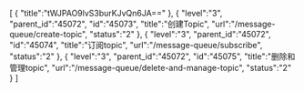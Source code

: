 [
	{
		"title":"tWJPAO9lvS3burKJvQn6JA=="
	},
	{
		"level":"3",
		"parent_id":"45072",
		"id":"45073",
		"title":"创建Topic",
		"url":"/message-queue/create-topic",
		"status":"2"
	},
	{
		"level":"3",
		"parent_id":"45072",
		"id":"45074",
		"title":"订阅topic",
		"url":"/message-queue/subscribe",
		"status":"2"
	},
	{
		"level":"3",
		"parent_id":"45072",
		"id":"45075",
		"title":"删除和管理topic",
		"url":"/message-queue/delete-and-manage-topic",
		"status":"2"
	}
]